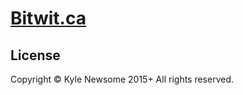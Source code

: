 # [Bitwit.ca](http://www.bitwit.ca)

## License
Copyright &copy; Kyle Newsome 2015+ All rights reserved.
